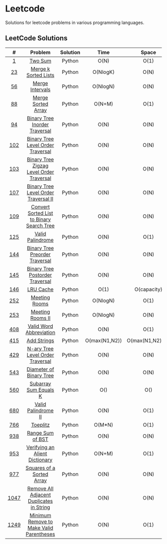 # Leetcode

Solutions for leetcode problems in various programming languages.

## LeetCode Solutions 

|                                        #                                        |                                                Problem                                                | Solution |     Time      |      Space      | Difficulty |
| :-----------------------------------------------------------------------------: | :---------------------------------------------------------------------------------------------------: | :------: | :-----------: | :-------------: | :--------: |
|                   [1](https://leetcode.com/problems/two-sum/)                   |                                    [Two Sum](/Python/1_Two_Sum.py)                                    |  Python  |     O(N)      |      O(1)       |    Easy    |
|            [23](https://leetcode.com/problems/merge-k-sorted-lists/)            |                      [Merge k Sorted Lists](/Python/23_Merge_k_Sorted_Lists.py)                       |  Python  |   O(NlogK)    |      O(N)       |    Hard    |
|              [56](https://leetcode.com/problems/merge-intervals/)               |                           [Merge Intervals](/Python/56_Merge_Intervals.py)                            |  Python  |   O(NlogN)    |      O(N)       |   Medium   |
|             [88](https://leetcode.com/problems/merge-sorted-array/)             |                         [Merge Sorted Array](Python/88_Merge_Sorted_Array.py)                         |  Python  |    O(N+M)     |      O(1)       |    Easy    |
|       [94](https://leetcode.com/problems/binary-tree-inorder-traversal/)        |              [Binary Tree Inorder Traversal](Python/94_Binary_Tree_Inorder_Traversal.py)              |  Python  |     O(N)      |      O(N)       |    Easy    |
|     [102](https://leetcode.com/problems/binary-tree-level-order-traversal/)     |         [Binary Tree Level Order Traversal](/Python/102_Binary_Tree_Level_Order_Traversal.py)         |  Python  |     O(N)      |      O(N)       |    Easy    |
| [103](https://leetcode.com/problems/binary-tree-zigzag-level-order-traversal/)  |  [Binary Tree Zigzag Level Order Traversal](/Python/103_Binary_Tree_Zigzag_Level_Order_Traversal.py)  |  Python  |     O(N)      |      O(N)       |   Medium   |
|   [107](https://leetcode.com/problems/binary-tree-level-order-traversal-ii/)    |      [Binary Tree Level Order Traversal II](/Python/107_Binary_Tree_Level_Order_Traversal_II.py)      |  Python  |     O(N)      |      O(N)       |   Medium   |
| [109](https://leetcode.com/problems/convert-sorted-list-to-binary-search-tree/) | [Convert Sorted List to Binary Search Tree](/Python/109_Convert_Sorted_List_To_Binary_Search_Tree.py) |  Python  |     O(N)      |      O(N)       |   Medium   |
|             [125](https://leetcode.com/problems/valid-palindrome/)              |                          [Valid Palindrome](/Python/125_Valid_Palindrome.py)                          |  Python  |     O(N)      |      O(1)       |    Easy    |
|      [144](https://leetcode.com/problems/binary-tree-preorder-traversal/)       |            [Binary Tree Preorder Traversal](/Python/144_Binary_Tree_Preorder_Traversal.py)            |  Python  |     O(N)      |      O(N)       |    Easy    |
|      [145](https://leetcode.com/problems/binary-tree-postorder-traversal/)      |           [Binary Tree Postorder Traversal](/Python/145_Binary_Tree_Postorder_Traversal.py)           |  Python  |     O(N)      |      O(N)       |    Easy    |
|                 [146](https://leetcode.com/problems/lru-cache/)                 |                                 [LRU Cache](/Python/146_LRU_Cache.py)                                 |  Python  |     O(1)      |   O(capacity)   |   Medium   |
|               [252](https://leetcode.com/problems/meeting-rooms/)               |                             [Meeting Rooms](/Python/252_Meeting_Rooms.py)                             |  Python  |   O(NlogN)    |      O(1)       |    Easy    |
|             [253](https://leetcode.com/problems/meeting-rooms-ii/)              |                          [Meeting Rooms II](/Python/253_Meeting_Rooms_II.py)                          |  Python  |   O(NlogN)    |      O(N)       |   Medium   |
|          [408](https://leetcode.com/problems/valid-word-abbreviation/)          |                   [Valid Word Abbreviation](/Python/408_Valid_Work_Abbreviation.py)                   |  Python  |     O(N)      |      O(1)       |    Easy    |
|                [415](https://leetcode.com/problems/add-strings/)                |                               [Add Strings](/Python/415_Add_Strings.py)                               |  Python  | O(max(N1,N2)) | O(max(N1,N2)+1) |    Easy    |
|     [429](https://leetcode.com/problems/n-ary-tree-level-order-traversal/)      |          [N-ary Tree Level Order Traversal](/Python/429_N-ary_Tree_LeveL_Order_Traversal.py)          |  Python  |     O(N)      |      O(N)       |   Medium   |
|          [543](https://leetcode.com/problems/diameter-of-binary-tree/)          |                   [Diameter of Binary Tree](/Python/543_Diameter_Of_Binary_Tree.py)                   |  Python  |     O(N)      |      O(N)       |    Easy    |
|           [560](https://leetcode.com/problems/subarray-sum-equals-k/)           |                   [Subarray Sum Equals K](/Python/560_Subarray_Sum_Equals_K.py.py)                    |  Python  |      O()      |       O()       |   Medium   |
|            [680](https://leetcode.com/problems/valid-palindrome-ii/)            |                       [Valid Palindrome II](/Python/680_Valid_Palindrome_II.py)                       |  Python  |     O(N)      |      O(1)       |    Easy    |
|              [766](https://leetcode.com/problems/toeplitz-matrix/)              |                              [Toeplitz](/Python/766_Toeplitz_Matrix.py)                               |  Python  |    O(M*N)     |      O(1)       |    Easy    |
|             [938](https://leetcode.com/problems/range-sum-of-bst/)              |                          [Range Sum of BST](/Python/938_Range_Sum_of_BST.py)                          |  Python  |     O(N)      |      O(N)       |    Easy    |
|       [953](https://leetcode.com/problems/verifying-an-alien-dictionary/)       |            [Verifying an Alient Dictionary](/Python/953_Verifying_An_Alient_Dictionary.py)            |  Python  |    O(N+M)     |      O(1)       |    Easy    |
|         [977](https://leetcode.com/problems/squares-of-a-sorted-array/)         |                 [Squares of a Sorted Array](/Python/977_Squares_Of_A_Sorted_Array.py)                 |  Python  |     O(N)      |      O(N)       |    Easy    |
| [1047](https://leetcode.com/problems/remove-all-adjacent-duplicates-in-string/) | [Remove All Adjacent Duplicates in String](/Python/1047_Remove_All_Adjacent_Duplicates_In_String.py)  |  Python  |     O(N)      |      O(N)       |    Easy    |
| [1249](https://leetcode.com/problems/minimum-remove-to-make-valid-parentheses/) | [Minimum Remove to Make Valid Parentheses](/Python/1249_Minimum_Remove_to_Make_Valid_Parentheses.py)  |  Python  |     O(N)      |      O(1)       |   Medium   |
